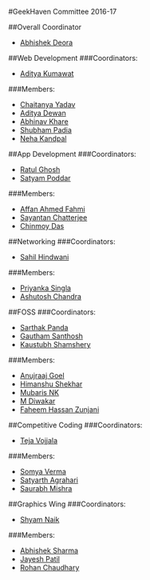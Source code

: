 #GeekHaven Committee 2016-17


##Overall Coordinator
* [Abhishek Deora](https://github.com/adeora7)


##Web Development
###Coordinators:
* [Aditya Kumawat](https://github.com/aditya19496)

###Members:
* [Chaitanya Yadav](https://github.com/BelieveC)
* [Aditya Dewan](https://github.com/dewana-dewan)
* [Abhinav Khare](https://github.com/CosmicCoder96)
* [Shubham Padia](https://github.com/shubham-padia)
* [Neha Kandpal](https://github.com/13nehu)

##App Development
###Coordinators:
* [Ratul Ghosh](https://github.com/RatulGhosh)
* [Satyam Poddar](https://github.com/flare505) 

###Members:
* [Affan Ahmed Fahmi](https://github.com/anonymous-ME)
* [Sayantan Chatterjee](https://github.com/coderIlluminatus)
* [Chinmoy Das](https://github.com/chinmoy159-1) 


##Networking
###Coordinators:
* [Sahil Hindwani](https://github.com/sahilhindwani)

###Members:
* [Priyanka Singla](https://github.com/Priyanka186)
* [Ashutosh Chandra](https://github.com/Ashutosh001)

##FOSS
###Coordinators:
* [Sarthak Panda](https://github.com/sarthak96)
* [Gautham Santhosh](https://github.com/gauthamzz)
* [Kaustubh Shamshery](https://github.com/KaustubhShamshery)

###Members:
* [Anujraaj Goel](https://github.com/goel42)
* [Himanshu Shekhar](https://github.com/himanshub16)
* [Mubaris NK](https://github.com/mubaris)
* [M Diwakar](https://github.com/magician03)
* [Faheem Hassan Zunjani](https://github.com/faheemzunjani)


##Competitive Coding
###Coordinators:
* [Teja Vojjala](https://github.com/iit2014086)

###Members:
* [Somya Verma](https://github.com/somya96)
* [Satyarth Agrahari](https://github.com/satylogin)
* [Saurabh Mishra](https://github.com/sarkysaurabh)

##Graphics Wing
###Coordinators:
* [Shyam Naik](https://github.com/Shyamnaik)

###Members:
* [Abhishek Sharma](https://github.com/littlewonder)
* [Jayesh Patil](https://github.com/Donny97)
* [Rohan Chaudhary](https://github.com/rohanrc1997)
